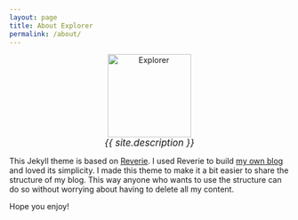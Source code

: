 ```yaml
---
layout: page
title: About Explorer
permalink: /about/
---
```


<div style="text-align:center"> 
<img src="{{ site.baseurl }}/images/icon.svg" alt="Explorer" style="width: 150px;"/>
</div>

<div style="text-align:center; font-size: 17px"> 
<i>{{ site.description }}</i>
</div>

This Jekyll theme is based on [Reverie](https://github.com/amitmerchant1990/reverie). I used Reverie to build [my own blog](https://storyexplorer.blog/) and loved its simplicity. I made this theme to make it a bit easier to share the structure of my blog. This way anyone who wants to use the structure can do so without worrying about having to delete all my content. 

Hope you enjoy!